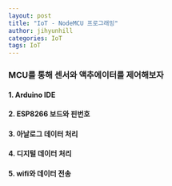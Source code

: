 ```yaml
---
layout: post
title: "IoT - NodeMCU 프로그래밍"
author: jihyunhill
categories: IoT
tags: IoT
---
```

### MCU를 통해 센서와 액추에이터를 제어해보자  
#### 1. Arduino IDE


#### 2. ESP8266 보드와 핀번호


#### 3. 아날로그 데이터 처리


#### 4. 디지털 데이터 처리


#### 5. wifi와 데이터 전송   

